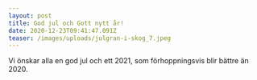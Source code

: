 ```yaml
---
layout: post
title: God jul och Gott nytt år!
date: 2020-12-23T09:41:47.091Z
teaser: /images/uploads/julgran-i-skog_7.jpeg
---
```

Vi önskar alla en god jul och ett 2021, som förhoppningsvis blir bättre än 2020.